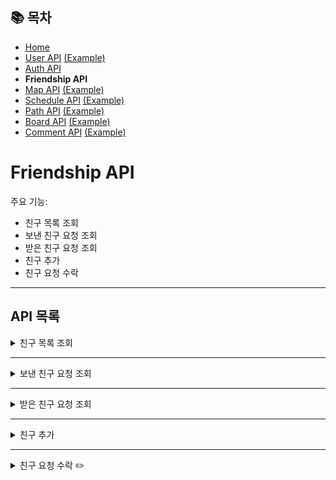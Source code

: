 ## 📚 목차
- [Home](../README.md)
- [User API](UserAPI.md) [(Example)](UserAPIDetail.md)
- [Auth API](AuthAPI.md)
- **Friendship API**
- [Map API](MapAPI.md) [(Example)](MapAPIDetail.md)
- [Schedule API](ScheduleAPI.md) [(Example)](ScheduleAPIDetail.md)
- [Path API](PathAPI.md) [(Example)](PathAPIDetail.md)
- [Board API](BoardAPI.md) [(Example)](BoardAPIDetail.md)
- [Comment API](CommentAPI.md) [(Example)](CommentAPIDetail.md)

# Friendship API
주요 기능:
- 친구 목록 조회
- 보낸 친구 요청 조회
- 받은 친구 요청 조회
- 친구 추가
- 친구 요청 수락

---

## API 목록

<details>
<summary>친구 목록 조회</summary>

**GET** `/user/friends`

> 친구 목록을 조회합니다.

#### 요청 코드
- 로그인을 진행해 JWT 쿠키가 있어야 함
```javascript
axios
    .get(`${API_BASE_URL}/user/friends`, {
        withCredentials: true,
    })
```

#### 응답 바디
```json
[
  {
    "friendshipNo": 1,
    "userId": "user1",
    "opponentId": "user2",
    "opponentNick": "사용자2",
    "status": "ACCEPTED",
    "counterpartFriendshipNo": 2,
    "from": true
  },
  {
    "friendshipNo": 3,
    "userId": "user1",
    "opponentId": "user3",
    "opponentNick": "사용자3",
    "status": "ACCEPTED",
    "counterpartFriendshipNo": 4,
    "from": true
  }
]
```

#### 실패 응답
- **403 Forbidden** : 로그인 중이 아닌 경우
</details>

---

<details>
<summary>보낸 친구 요청 조회</summary>

**GET** `/user/friends/sent`

> 내가 친구 요청을 보낸 회원 목록을 조회합니다.

#### 요청 코드
- 로그인을 진행해 JWT 쿠키가 있어야 함
```javascript
axios
    .get(`${API_BASE_URL}/user/friends/sent`, {
        withCredentials: true,
    })
```

#### 응답 바디
```json
[
  {
    "friendshipNo": 7,
    "userId": "user1",
    "opponentId": "user5",
    "opponentNick": "사용자5",
    "status": "WAITING",
    "counterpartFriendshipNo": 8,
    "from": true
  }
]
```

#### 실패 응답
- **403 Forbidden** : 로그인 중이 아닌 경우
</details>

---

<details>
<summary>받은 친구 요청 조회</summary>

**GET** `/user/friends/received`

> 나에게 친구 요청을 보낸 회원 목록을 조회합니다.

- 로그인을 진행해 JWT 쿠키가 있어야 함
```javascript
axios
    .get(`${API_BASE_URL}/user/friends/received`, {
        withCredentials: true,
    })
```

#### 응답 바디
```json
[
  {
    "friendshipNo": 8,
    "userId": "user5",
    "opponentId": "user1",
    "opponentNick": "사용자1",
    "status": "WAITING",
    "counterpartFriendshipNo": 7,
    "from": false
  }
]
```
</details>

---

<details>
<summary>친구 추가</summary>

**POST** `/user/friends/add`

> 특정한 회원에게 친구를 요청합니다.

- 로그인을 진행해 JWT 쿠키가 있어야 함
```javascript
axios
    .post(`${API_BASE_URL}/user/friends/add`, {
        "opponentId": "user2",
    }, {
        withCredentials: true,
    })
```
</details>

---

<details>
<summary>친구 요청 수락 ✏️</summary>

**POST** `/user/friends/approve`

> 친구 요청을 수락합니다.

- 로그인을 진행해 JWT 쿠키가 있어야 함
```javascript
axios
    .post(`${API_BASE_URL}/user/friends/approve/{friendshipNo}`, {
        "friendshipNo": 8,
    }, {
        withCredentials: true,
    })
```
</details>